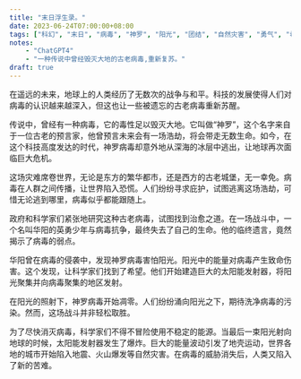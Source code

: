 ```yaml
---
title: "末日浮生录。"
date: 2023-06-24T07:00:00+08:00
tags: ["科幻", "末日", "病毒", "神罗", "阳光", "团结", "自然灾害", "勇气", "希望", "ChatGPT4"]
notes:
    - "ChatGPT4"
    - "一种传说中曾经毁灭大地的古老病毒,重新复苏。"
draft: true
---
```


在遥远的未来，地球上的人类经历了无数次的战争与和平。科技的发展使得人们对病毒的认识越来越深入，但这也让一些被遗忘的古老病毒重新苏醒。

传说中，曾经有一种病毒，它的毒性足以毁灭大地。它叫做“神罗”，这个名字来自于一位古老的预言家，他曾预言未来会有一场浩劫，将会带走无数生命。如今，在这个科技高度发达的时代，神罗病毒却意外地从深海的冰层中逃出，让地球再次面临巨大危机。

这场灾难席卷世界，无论是东方的繁华都市，还是西方的古老城堡，无一幸免。病毒在人群之间传播，让世界陷入恐慌。人们纷纷寻求庇护，试图逃离这场浩劫，可惜无论逃到哪里，病毒似乎都能跟随上。

政府和科学家们紧张地研究这种古老病毒，试图找到治愈之道。在一场战斗中，一个名叫华阳的英勇少年与病毒抗争，最终失去了自己的生命。他的临终遗言，竟然揭示了病毒的弱点。

华阳曾在病毒的侵袭中，发现神罗病毒害怕阳光。阳光中的能量对病毒产生致命伤害。这个发现，让科学家们找到了希望。他们开始建造巨大的太阳能发射器，将阳光聚集并向病毒聚集的地区发射。

在阳光的照射下，神罗病毒开始凋零。人们纷纷涌向阳光之下，期待洗净病毒的污染。然而，这场战斗并非轻松取胜。

为了尽快消灭病毒，科学家们不得不冒险使用不稳定的能源。当最后一束阳光射向地球的时候，太阳能发射器发生了爆炸。巨大的能量波动引发了地壳运动，世界各地的城市开始陷入地震、火山爆发等自然灾害。在病毒的威胁消失后，人类又陷入了新的苦难。